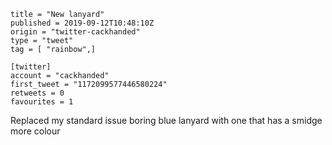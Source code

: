 ```
title = "New lanyard"
published = 2019-09-12T10:48:10Z
origin = "twitter-cackhanded"
type = "tweet"
tag = [ "rainbow",]

[twitter]
account = "cackhanded"
first_tweet = "1172099577446580224"
retweets = 0
favourites = 1
```

Replaced my standard issue boring blue lanyard with one that has a smidge more colour

<p class='image'><img src='https://mnf.m17s.net/twitter/1172099577446580224/EEQiWc_W4AAHxz5.jpg' alt=''></p>

